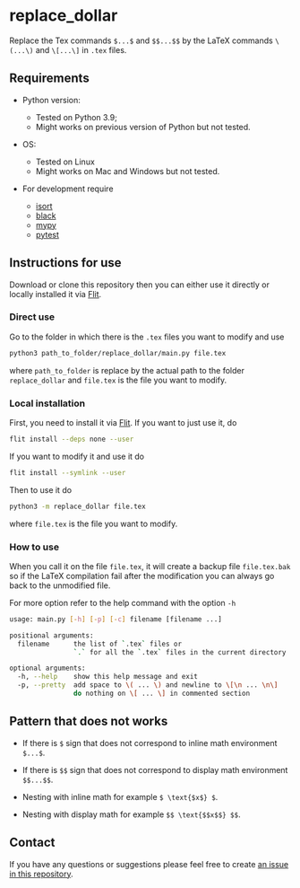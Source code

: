 # replace_dollar

Replace the Tex commands `$...$` and `$$...$$` by the LaTeX commands `\(...\)` and `\[...\]` in `.tex` files.

## Requirements

- Python version:

  - Tested on Python 3.9;
  - Might works on previous version of Python but not tested.

- OS:

  - Tested on Linux
  - Might works on Mac and Windows but not tested.

- For development require

  - [isort](https://github.com/PyCQA/isort)
  - [black](https://github.com/psf/black)
  - [mypy](https://github.com/python/mypy)
  - [pytest](https://github.com/pytest-dev/pytest)

## Instructions for use

Download or clone this repository then you can either use it directly or locally installed it via [Flit](https://github.com/takluyver/flit).

### Direct use

Go to the folder in which there is the `.tex` files you want to modify and use

```bash
python3 path_to_folder/replace_dollar/main.py file.tex
```

where `path_to_folder` is replace by the actual path to the folder `replace_dollar` and `file.tex` is the file you want to modify.

### Local installation

First, you need to install it via [Flit](https://github.com/takluyver/flit).
If you want to just use it, do

```bash
flit install --deps none --user
```

If you want to modify it and use it do

```bash
flit install --symlink --user
```

Then to use it do

```bash
python3 -m replace_dollar file.tex
```

where `file.tex` is the file you want to modify.

### How to use

When you call it on the file `file.tex`, it will create a backup file `file.tex.bak` so if the LaTeX compilation fail after the modification you can always go back to the unmodified file.

For more option refer to the help command with the option `-h`

```bash
usage: main.py [-h] [-p] [-c] filename [filename ...]

positional arguments:
  filename      the list of `.tex` files or
                `.` for all the `.tex` files in the current directory

optional arguments:
  -h, --help    show this help message and exit
  -p, --pretty  add space to \( ... \) and newline to \[\n ... \n\]
                do nothing on \[ ... \] in commented section
```

## Pattern that does not works

- If there is `$` sign that does not correspond to inline math environment `$...$`.

- If there is `$$` sign that does not correspond to display math environment `$$...$$`.

- Nesting with inline math for example `$ \text{$x$} $`.

- Nesting with display math for example `$$ \text{$$x$$} $$`.

## Contact

If you have any questions or suggestions please feel free to create [an issue in this repository](https://github.com/zmoitier/replace_dollar/issues/new).
